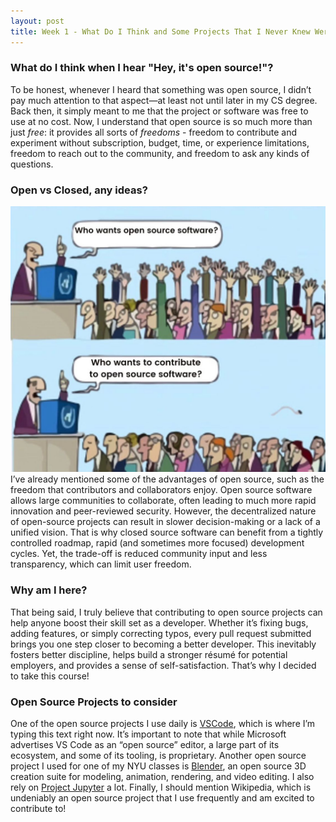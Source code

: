 ```yaml
---
layout: post
title: Week 1 - What Do I Think and Some Projects That I Never Knew Were Open Source
---
```



### What do I think when I hear "Hey, it's open source!"?
To be honest, whenever I heard that something was open source, I didn’t pay much attention to that aspect—at least not until later in my CS degree. Back then, it simply meant to me that the project or software was free to use at no cost. Now, I understand that open source is so much more than just *free*: it provides all sorts of *freedoms* - freedom to contribute and experiment without subscription, budget, time, or experience limitations, freedom to reach out to the community, and freedom to ask any kinds of questions.

<!--more-->

### Open vs Closed, any ideas?
![picture taken from @itsfoss insta account](images/opensource.png)
I’ve already mentioned some of the advantages of open source, such as the freedom that contributors and collaborators enjoy. Open source software allows large communities to collaborate, often leading to much more rapid innovation and peer-reviewed security. However, the decentralized nature of open-source projects can result in slower decision-making or a lack of a unified vision. That is why closed source software can benefit from a tightly controlled roadmap, rapid (and sometimes more focused) development cycles. Yet, the trade-off is reduced community input and less transparency, which can limit user freedom.

### Why am I here? 
That being said, I truly believe that contributing to open source projects can help anyone boost their skill set as a developer. Whether it’s fixing bugs, adding features, or simply correcting typos, every pull request submitted brings you one step closer to becoming a better developer. This inevitably fosters better discipline, helps build a stronger résumé for potential employers, and provides a sense of self-satisfaction. That’s why I decided to take this course!

### Open Source Projects to consider
One of the open source projects I use daily is [VSCode](https://github.com/microsoft/vscode), which is where I’m typing this text right now. It’s important to note that while Microsoft advertises VS Code as an “open source” editor, a large part of its ecosystem, and some of its tooling, is proprietary. Another open source project I used for one of my NYU classes is [Blender](https://github.com/blender/blender), an open source 3D creation suite for modeling, animation, rendering, and video editing. I also rely on [Project Jupyter](https://jupyter.org) a lot. Finally, I should mention Wikipedia, which is undeniably an open source project that I use frequently and am excited to contribute to!
